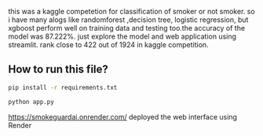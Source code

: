 this was a kaggle competetion for classification of smoker or not smoker. so i have many alogs like randomforest ,decision tree, logistic regression, but xgboost perform well on training data and testing too.the accuracy of the model was 87.222%. just explore the model and web application using streamlit. rank close to 422 out of 1924 in kaggle competition.

## How to run this file?
```sh
pip install -r requirements.txt
```
```sh
python app.py
```
https://smokeguardai.onrender.com/ deployed the web interface using Render
